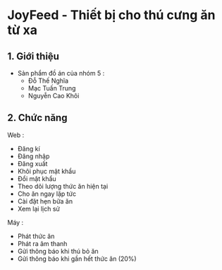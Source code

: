 # JoyFeed - Thiết bị cho thú cưng ăn từ xa

## 1. Giới thiệu
- Sản phẩm đồ án của nhóm 5 :
    + Đỗ Thế Nghĩa
    + Mạc Tuấn Trung
    + Nguyễn Cao Khôi

## 2. Chức năng

Web :
- Đăng kí
- Đăng nhập
- Đăng xuất
- Khôi phục mật khẩu
- Đổi mật khẩu
- Theo dõi lượng thức ăn hiện tại
- Cho ăn ngay lặp tức
- Cài đặt hẹn bữa ăn
- Xem lại lịch sử

Máy :
- Phát thức ăn
- Phát ra âm thanh
- Gửi thông báo khi thú bỏ ăn
- Gửi thông báo khi gần hết thức ăn (20%) 